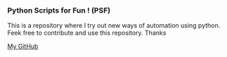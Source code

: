 <h3>Python Scripts for Fun ! (PSF) </h3>

<p>This is a repository where I try out new ways of automation using python. Feek free to contribute and use this repository. Thanks</p>

<a href="https://github.com/rohitrango">My GitHub</a><br>